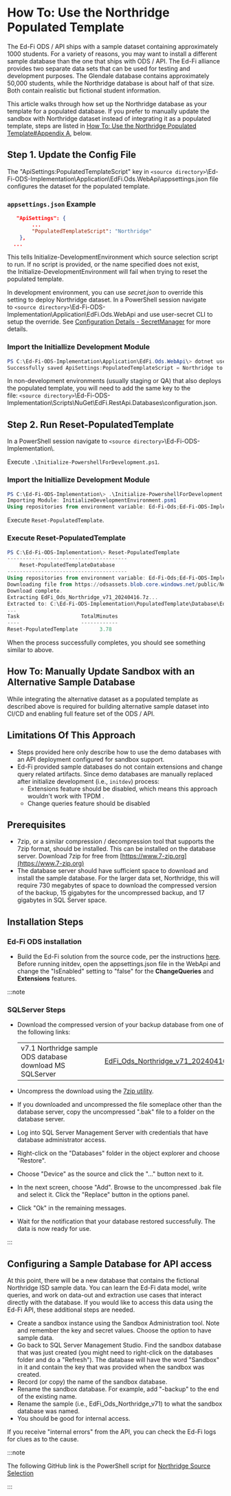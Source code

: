 # How To: Use the Northridge Populated Template

The Ed-Fi ODS / API ships with a sample dataset containing approximately 1000
students. For a variety of reasons, you may want to install a different sample
database than the one that ships with ODS / API. The Ed-Fi alliance provides two
separate data sets that can be used for testing and development purposes. The
Glendale database contains approximately 50,000 students, while the Northridge
database is about half of that size. Both contain realistic but fictional
student information.

This article walks through how set up the Northridge database as your template
for a populated database. If you prefer to manually update the sandbox with
Northridge dataset instead of integrating it as a populated template, steps are
listed in [How To: Use the Northridge Populated Template#Appendix
A](https://edfi.atlassian.net/wiki/pages/resumedraft.action?draftId=53248004#HowTo:UsetheNorthridgePopulatedTemplate-AppendixA),
below.

## Step 1. Update the Config File

The "ApiSettings:PopulatedTemplateScript" key in `<source directory>`\\Ed-Fi-ODS-Implementation\\Application\\EdFi.Ods.WebApi\\appsettings.json
file configures the dataset for the populated template.

### `appsettings.json` Example

```json
   "ApiSettings": {
        ...
        "PopulatedTemplateScript": "Northridge"
    },
  ...
```

This tells Initialize-DevelopmentEnvironment which source selection script to
run. If no script is provided, or the name specified does not exist,
the Initialize-DevelopmentEnvironment will fail when trying to reset the
populated template.

In development environment, you can use _secret.json_ to override this setting
to deploy Northridge dataset. In a PowerShell session navigate to `<source
directory>`\\Ed-Fi-ODS-Implementation\\Application\\EdFi.Ods.WebApi and use
user-secret CLI to setup the override. See [Configuration Details -
SecretManager](https://edfi.atlassian.net/wiki/spaces/ODSAPIS3V71/pages/25493635/Configuration+Details#ConfigurationDetails-SecretManager) for
more details.

### Import the Initiallize Development Module

```powershell
PS C:\Ed-Fi-ODS-Implementation\Application\EdFi.Ods.WebApi\> dotnet user-secrets set "ApiSettings:PopulatedTemplateScript" "Northridge"
Successfully saved ApiSettings:PopulatedTemplateScript = Northridge to the secret store.
```

In non-development environments (usually staging or QA) that also deploys the
populated template, you will need to add the same key to the file: `<source
directory>`\\Ed-Fi-ODS-Implementation\\Scripts\\NuGet\\EdFi.RestApi.Databases\\configuration.json.

## Step 2. Run Reset-PopulatedTemplate

In a PowerShell session navigate to `<source directory>`\\Ed-Fi-ODS-Implementation\\.

Execute `.\Initialize-PowershellForDevelopment.ps1`.

### Import the Initiallize Development Module

```powershell
PS C:\Ed-Fi-ODS-Implementation\> .\Initialize-PowershellForDevelopment.ps1
Importing Module: InitializeDevelopmentEnvironment.psm1
Using repositories from environment variable: Ed-Fi-Ods;Ed-Fi-ODS-Implementation
```

Execute `Reset-PopulatedTemplate`.

### Execute Reset-PopulatedTemplate

```powershell
PS C:\Ed-Fi-ODS-Implementation\> Reset-PopulatedTemplate
---------------------------------------
    Reset-PopulatedTemplateDatabase
---------------------------------------
Using repositories from environment variable: Ed-Fi-Ods;Ed-Fi-ODS-Implementation
Downloading file from https://odsassets.blob.core.windows.net/public/Northridge/EdFi_Ods_Northridge_v71_20240416.7z...
Download complete.
Extracting EdFi_Ods_Northridge_v71_20240416.7z...
Extracted to: C:\Ed-Fi-ODS-Implementation\PopulatedTemplate\Database\EdFi_Ods_Northridge_v71_20240416.7z
...
Task                    TotalMinutes
----                    ------------
Reset-PopulatedTemplate       3.78
```

When the process successfully completes, you should see something similar to
above.

## How To: Manually Update Sandbox with an Alternative Sample Database

While integrating the alternative dataset as a populated template as described
above is required for building alternative sample dataset into CI/CD and
enabling full feature set of the ODS / API.

## Limitations Of This Approach

* Steps provided here only describe how to use the demo databases with an API
    deployment configured for sandbox support.
* Ed-Fi provided sample databases do not contain extensions and change query
    related artifacts. Since demo databases are manually replaced after
    initialize development (i.e., `initdev`) process:
  * Extensions feature should be disabled, which means this approach
        wouldn't work with TPDM .
  * Change queries feature should be disabled

## Prerequisites

* 7zip, or a similar compression / decompression tool that supports the 7zip
    format, should be installed. This can be installed on the database server.
    Download 7zip for free from [https://www.7-zip.org](https://www.7-zip.org)
* The database server should have sufficient space to download and install the
    sample database. For the larger data set, Northridge, this will require 730
    megabytes of space to download the compressed version of the backup, 15
    gigabytes for the uncompressed backup, and 17 gigabytes in SQL Server space.

## Installation Steps

### Ed-Fi ODS installation

* Build the Ed-Fi solution from the source code, per the instructions
    [here](https://edfi.atlassian.net/wiki/spaces/ODSAPIS3V71/pages/25493619/Getting+Started+-+Source+Code+Installation).
    Before running initdev, open the appsettings.json file in the WebApi and
    change the "IsEnabled" setting to "false" for the **ChangeQueries** and
    **Extensions** features.

:::note

### SQLServer Steps

* Download the compressed version of your backup database from one of the
    following links:

    |     |     |
    | --- | --- |
    | v7.1 Northridge sample ODS database download MS SQLServer | [EdFi\_Ods\_Northridge\_v71\_20240416.7z](https://odsassets.blob.core.windows.net/public/Northridge/EdFi_Ods_Northridge_v71_20240416.7z) |

* Uncompress the download using the [7zip utility](https://www.7-zip.org/).
* If you downloaded and uncompressed the file someplace other than the
    database server, copy the uncompressed ".bak" file to a folder on the
    database server.
* Log into SQL Server Management Server with credentials that have database
    administrator access.
* Right-click on the "Databases" folder in the object explorer and choose
    "Restore".
* Choose "Device" as the source and click the "..." button next to it.
* In the next screen, choose "Add". Browse to the uncompressed .bak file and
    select it. Click the "Replace" button in the options panel.
* Click "Ok" in the remaining messages.
* Wait for the notification that your database restored successfully. The
    data is now ready for use.

:::

## Configuring a Sample Database for API access

At this point, there will be a new database that contains the fictional
Northridge ISD sample data. You can learn the Ed-Fi data model, write queries,
and work on data-out and extraction use cases that interact directly with the
database. If you would like to access this data using the Ed-Fi API, these
additional steps are needed.

* Create a sandbox instance using the Sandbox Administration tool. Note and
    remember the key and secret values. Choose the option to have sample data.
* Go back to SQL Server Management Studio. Find the sandbox database that was
    just created (you might need to right-click on the databases folder and do a
    "Refresh"). The database will have the word "Sandbox" in it and contain the
    key that was provided when the sandbox was created.
* Record (or copy) the name of the sandbox database.
* Rename the sandbox database. For example, add "-backup" to the end of the
    existing name.
* Rename the sample (i.e., EdFi\_Ods\_Northridge\_v71) to what the sandbox
    database was named.
* You should be good for internal access.

If you receive "internal errors" from the API, you can check the Ed-Fi logs for
clues as to the cause.

:::note

The following GitHub link is the PowerShell script for [Northridge
Source
Selection](https://github.com/Ed-Fi-Alliance-OSS/Ed-Fi-ODS-Implementation/blob/main/DatabaseTemplate/Scripts/Northridge.ps1)

:::
